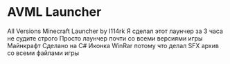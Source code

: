 # AVML Launcher
All Versions Minecraft Launcher by I114rk
Я сделал этот лаунчер за 3 часа не судите строго
Просто лаунчер почти со всеми версиями игры Майнкрафт
Сделано на C#
Иконка WinRar потому что делал SFX архив со всеми файлами игры
